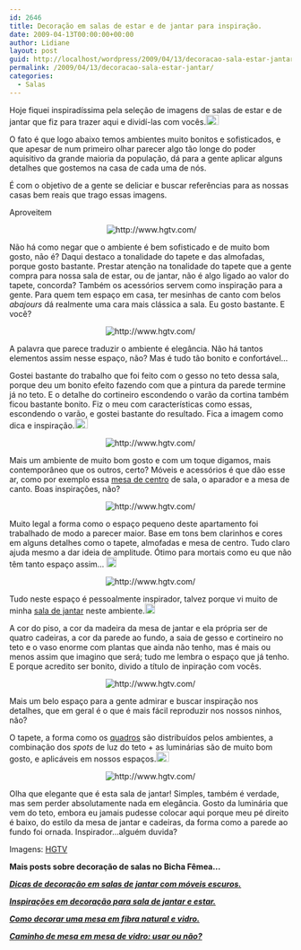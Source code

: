 ```yaml
---
id: 2646
title: Decoração em salas de estar e de jantar para inspiração.
date: 2009-04-13T00:00:00+00:00
author: Lidiane
layout: post
guid: http://localhost/wordpress/2009/04/13/decoracao-sala-estar-jantar/
permalink: /2009/04/13/decoracao-sala-estar-jantar/
categories:
  - Salas
---
```

Hoje fiquei inspiradíssima pela seleção de imagens de salas de estar e de jantar que fiz para trazer aqui e dividí-las com vocês.[<img style="display: inline;" title="clip_image001" src="http://www.trololodemulher.com.br/blog/wp-content/uploads/2009/04/clip-image001-thumb11.gif" alt="clip_image001" width="23" height="18" />](http://www.trololodemulher.com.br/blog/wp-content/uploads/2009/04/clip-image00126.gif)

O fato é que logo abaixo temos ambientes muito bonitos e sofisticados, e que apesar de num primeiro olhar parecer algo tão longe do poder aquisitivo da grande maioria da população, dá para a gente aplicar alguns detalhes que gostemos na casa de cada uma de nós.

É com o objetivo de a gente se deliciar e buscar referências para as nossas casas bem reais que trago essas imagens.

Aproveitem![<img style="display: inline;" title="clip_image001[4]" src="http://www.trololodemulher.com.br/blog/wp-content/uploads/2009/04/clip-image0014-thumb7.gif" alt="clip_image001[4]" width="18" height="18" />](http://www.trololodemulher.com.br/blog/wp-content/uploads/2009/04/clip-image00148.gif)

<p style="text-align: center;">
   <img class="aligncenter" title="http://www.hgtv.com/" src="http://img.hgtv.com/HGTV/2008/07/14/hstag102-LivingRoomAfter_lg.jpg" alt="http://www.hgtv.com/" />
</p>

Não há como negar que o ambiente é bem sofisticado e de muito bom gosto, não é? Daqui destaco a tonalidade do tapete e das almofadas, porque gosto bastante. Prestar atenção na tonalidade do tapete que a gente compra para nossa sala de estar, ou de jantar, não é algo ligado ao valor do tapete, concorda? Também os acessórios servem como inspiração para a gente. Para quem tem espaço em casa, ter mesinhas de canto com belos _abajours_ dá realmente uma cara mais clássica a sala. Eu gosto bastante. E você?

<p style="text-align: center;">
  <img class="aligncenter" title="http://www.hgtv.com/" src="http://img.hgtv.com/HGTV/2008/07/14/hstag101-LivingRoomAfter_lg.jpg" alt="http://www.hgtv.com/" />
</p>

A palavra que parece traduzir o ambiente é elegância. Não há tantos elementos assim nesse espaço, não? Mas é tudo tão bonito e confortável…

Gostei bastante do trabalho que foi feito com o gesso no teto dessa sala, porque deu um bonito efeito fazendo com que a pintura da parede termine já no teto. E o detalhe do cortineiro escondendo o varão da cortina também ficou bastante bonito. Fiz o meu com características como essas, escondendo o varão, e gostei bastante do resultado. Fica a imagem como dica e inspiração.[<img style="display: inline;" title="clip_image001[6]" src="http://www.trololodemulher.com.br/blog/wp-content/uploads/2009/04/clip-image0016-thumb7.gif" alt="clip_image001[6]" width="23" height="18" />](http://www.trololodemulher.com.br/blog/wp-content/uploads/2009/04/clip-image00167.gif)

<p style="text-align: center;">
  <img class="aligncenter" title="http://www.hgtv.com/" src="http://img.hgtv.com/HGTV/2008/07/23/hstag103-LivingRoomAfter_lg.jpg" alt="http://www.hgtv.com/" />
</p>

Mais um ambiente de muito bom gosto e com um toque digamos, mais contemporâneo que os outros, certo? Móveis e acessórios é que dão esse ar, como por exemplo essa [mesa de centro](http://www.trololodemulher.com.br/2009/02/10/estratgias-na-decor-da-mesinha-de-centro-de-sala/) de sala, o aparador e a mesa de canto. Boas inspirações, não?

<p style="text-align: center;">
  <img class="aligncenter" title="http://www.hgtv.com/" src="http://img.hgtv.com/HGTV/2008/07/14/hstag104-LivingRoomAfter_lg.jpg" alt="http://www.hgtv.com/" />
</p>

Muito legal a forma como o espaço pequeno deste apartamento foi trabalhado de modo a parecer maior. Base em tons bem clarinhos e cores em alguns detalhes como o tapete, almofadas e mesa de centro. Tudo claro ajuda mesmo a dar ideia de amplitude. Ótimo para mortais como eu que não têm tanto espaço assim… [<img style="display: inline;" title="clip_image001[8]" src="http://www.trololodemulher.com.br/blog/wp-content/uploads/2009/04/clip-image0018-thumb4.gif" alt="clip_image001[8]" width="18" height="18" />](http://www.trololodemulher.com.br/blog/wp-content/uploads/2009/04/clip-image00184.gif)

<p style="text-align: center;">
  <img class="aligncenter" title="http://www.hgtv.com/" src="http://img.hgtv.com/HGTV/2008/07/14/hstag105-DiningRoomAfterVert_lg.jpg" alt="http://www.hgtv.com/" />
</p>

Tudo neste espaço é pessoalmente inspirador, talvez porque vi muito de minha [sala de jantar](http://www.trololodemulher.com.br/2009/02/18/sala-de-jantar-olhando-alm-do-enfeite-da-mesa/) neste ambiente.[<img style="display: inline;" title="clip_image001[10]" src="http://www.trololodemulher.com.br/blog/wp-content/uploads/2009/04/clip-image00110-thumb2.gif" alt="clip_image001[10]" width="18" height="18" />](http://www.trololodemulher.com.br/blog/wp-content/uploads/2009/04/clip-image001103.gif)

A cor do piso, a cor da madeira da mesa de jantar e ela própria ser de quatro cadeiras, a cor da parede ao fundo, a saia de gesso e cortineiro no teto e o vaso enorme com plantas que ainda não tenho, mas é mais ou menos assim que imagino que será; tudo me lembra o espaço que já tenho. E porque acredito ser bonito, divido a título de inpiração com vocês.

<p style="text-align: center;">
  <img class="aligncenter" title="http://www.hgtv.com/" src="http://img.hgtv.com/HGTV/2008/08/05/hstag111-KitchenLivingRoomAfter_lg.jpg" alt="http://www.hgtv.com/" />
</p>

Mais um belo espaço para a gente admirar e buscar inspiração nos detalhes, que em geral é o que é mais fácil reproduzir nos nossos ninhos, não?

O tapete, a forma como os [quadros](http://www.trololodemulher.com.br/2009/04/07/como-decorar-paredes-com-quadros-pratos-espelhos-relgios-etc/) são distribuídos pelos ambientes, a combinação dos _spots_ de luz do teto + as luminárias são de muito bom gosto, e aplicáveis em nossos espaços.[<img style="display: inline;" title="clip_image001[12]" src="http://www.trololodemulher.com.br/blog/wp-content/uploads/2009/04/clip-image00112-thumb4.gif" alt="clip_image001[12]" width="23" height="18" />](http://www.trololodemulher.com.br/blog/wp-content/uploads/2009/04/clip-image001125.gif)

<p style="text-align: center;">
  <img class="aligncenter" title="http://www.hgtv.com/" src="http://img.hgtv.com/HGTV/2008/08/05/hstag113-DiningRoomAfterVert_lg.jpg" alt="http://www.hgtv.com/" />
</p>

Olha que elegante que é esta sala de jantar! Simples, também é verdade, mas sem perder absolutamente nada em elegância. Gosto da luminária que vem do teto, embora eu jamais pudesse colocar aqui porque meu pé direito é baixo, do estilo da mesa de jantar e cadeiras, da forma como a parede ao fundo foi ornada. Inspirador…alguém duvida?

Imagens: <a href="http://www.hgtv.com/" target="_blank">HGTV</a>

**Mais posts sobre decoração de salas no Bicha Fêmea&#8230;**

**_<a href="http://www.trololodemulher.com.br/2010/07/07/decoracao-sala-de-jantar/" target="_self">Dicas de decoração em salas de jantar com móveis escuros.</a>_**

**_<a href="http://www.trololodemulher.com.br/2010/04/09/sala-de-estar-e-de-jantar/" target="_self">Inspirações em decoração para sala de jantar e estar.</a>_**

**_<a href="http://www.trololodemulher.com.br/2009/11/24/mesa-fibra-natural-e-vidro/" target="_self">Como decorar uma mesa em fibra natural e vidro.</a>_**

**_<a href="http://www.trololodemulher.com.br/2009/11/05/caminho-de-mesa/" target="_self">Caminho de mesa em mesa de vidro: usar ou não?</a>_**